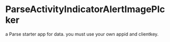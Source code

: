 # ParseActivityIndicatorAlertImagePIcker
a Parse starter app for data. you must use your own appid and clientkey.